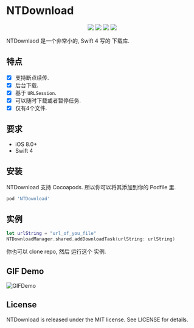 # NTDownload

<p align="center">
<a href="https://github.com/ntian2/NTDownload/"><img src="https://img.shields.io/cocoapods/v/NTDownload.svg?style=flat"></a>
<a href="https://raw.githubusercontent.com/ntian2/NTDownload/master/LICENSE"><img src="https://img.shields.io/cocoapods/l/NTDownload.svg?style=flat"></a>
<a href="https://github.com/ntian2/NTDownload/"><img src="https://img.shields.io/cocoapods/p/NTDownload.svg?style=flat"></a>
<a href="https://github.com/ntian2/NTDownload/"><img src="https://img.shields.io/badge/Swift-4.0%2B-orange.svg"></a>
</p>

NTDownlaod 是一个非常小的, Swift 4 写的 下载库.

## 特点
- [x] 支持断点续传.
- [x] 后台下载.
- [x] 基于 `URLSession`.
- [x] 可以随时下载或者暂停任务.
- [x] 仅有4个文件.

## 要求
* iOS 8.0+
* Swift 4

## 安装
NTDownload 支持 Cocoapods. 所以你可以将其添加到你的 Podfile 里.

```ruby
pod 'NTDownload'
```

## 实例
```swift
let urlString = "url_of_you_file"
NTDownloadManager.shared.addDownloadTask(urlString: urlString)
```
你也可以 clone repo, 然后 运行这个 实例.
## GIF Demo
![GIFDemo](https://github.com/ntian2/NTDownload/raw/master/NTDownload.gif)

## License
NTDownload is released under the MIT license. See LICENSE for details.